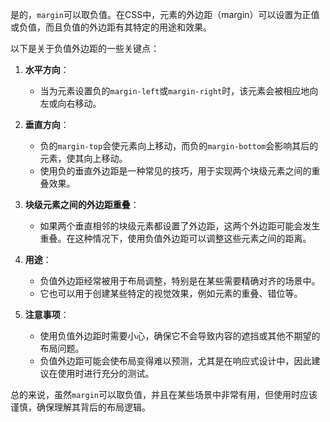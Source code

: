 是的，`margin`可以取负值。在CSS中，元素的外边距（margin）可以设置为正值或负值，而且负值的外边距有其特定的用途和效果。

以下是关于负值外边距的一些关键点：

1. **水平方向**：
   - 当为元素设置负的`margin-left`或`margin-right`时，该元素会被相应地向左或向右移动。

2. **垂直方向**：
   - 负的`margin-top`会使元素向上移动，而负的`margin-bottom`会影响其后的元素，使其向上移动。
   - 使用负的垂直外边距是一种常见的技巧，用于实现两个块级元素之间的重叠效果。

3. **块级元素之间的外边距重叠**：
   - 如果两个垂直相邻的块级元素都设置了外边距，这两个外边距可能会发生重叠。在这种情况下，使用负值外边距可以调整这些元素之间的距离。

4. **用途**：
   - 负值外边距经常被用于布局调整，特别是在某些需要精确对齐的场景中。
   - 它也可以用于创建某些特定的视觉效果，例如元素的重叠、错位等。

5. **注意事项**：
   - 使用负值外边距时需要小心，确保它不会导致内容的遮挡或其他不期望的布局问题。
   - 负值外边距可能会使布局变得难以预测，尤其是在响应式设计中，因此建议在使用时进行充分的测试。

总的来说，虽然`margin`可以取负值，并且在某些场景中非常有用，但使用时应该谨慎，确保理解其背后的布局逻辑。